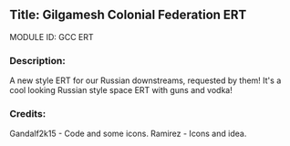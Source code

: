 ## Title: Gilgamesh Colonial Federation ERT

MODULE ID: GCC ERT

### Description:

A new style ERT for our Russian downstreams, requested by them! It's a cool looking Russian style space ERT with guns and vodka!

### Credits:
Gandalf2k15 - Code and some icons.
Ramirez - Icons and idea.
